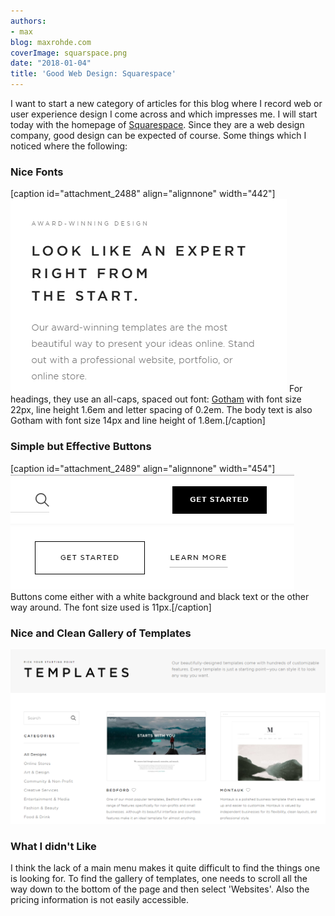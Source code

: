 ```yaml
---
authors:
- max
blog: maxrohde.com
coverImage: squarspace.png
date: "2018-01-04"
title: 'Good Web Design: Squarespace'
---
```


I want to start a new category of articles for this blog where I record web or user experience design I come across and which impresses me. I will start today with the homepage of [Squarespace](https://www.squarespace.com/). Since they are a web design company, good design can be expected of course. Some things which I noticed where the following:

### Nice Fonts

\[caption id="attachment_2488" align="alignnone" width="442"\]![fonts](images/fonts.png) For headings, they use an all-caps, spaced out font: [Gotham](https://www.typography.com/fonts/gotham/overview/) with font size 22px, line height 1.6em and letter spacing of 0.2em. The body text is also Gotham with font size 14px and line height of 1.8em.\[/caption\]

### Simple but Effective Buttons

\[caption id="attachment_2489" align="alignnone" width="454"\]![buttons](images/buttons.png) Buttons come either with a white background and black text or the other way around. The font size used is 11px.\[/caption\]

### Nice and Clean Gallery of Templates

![templates](images/templates.png)

### What I didn't Like

I think the lack of a main menu makes it quite difficult to find the things one is looking for. To find the gallery of templates, one needs to scroll all the way down to the bottom of the page and then select 'Websites'. Also the pricing information is not easily accessible.